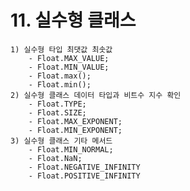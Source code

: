 # 11. 실수형 클래스
    1) 실수형 타입 최댓값 최솟값
        - Float.MAX_VALUE;
        - Float.MIN_VALUE;
        - Float.max();
        - Float.min();
    2) 실수형 클래스 데이터 타입과 비트수 지수 확인
        - Float.TYPE;
        - Float.SIZE;
        - Float.MAX_EXPONENT;
        - Float.MIN_EXPONENT;
    3) 실수형 클래스 기타 메서드
        - Float.MIN_NORMAL;
        - Float.NaN;
        - Float.NEGATIVE_INFINITY
        - Float.POSITIVE_INFINITY
